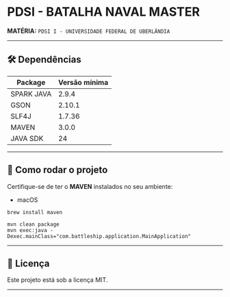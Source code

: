 # PDSI - BATALHA NAVAL MASTER



**MATÉRIA:** `PDSI I - UNIVERSIDADE FEDERAL DE UBERLÂNDIA`

---

## 🛠️ Dependências


| Package   | Versão mínima |
|-----------|------|
| SPARK JAVA | 2.9.4|
| GSON      | 2.10.1|
| SLF4J     | 1.7.36|
| MAVEN     | 3.0.0|
|JAVA SDK | 24 |

---

## 🚀 Como rodar o projeto

Certifique-se de ter o **MAVEN** instalados no seu ambiente:

- macOS

```
brew install maven

mvn clean package
mvn exec:java -Dexec.mainClass="com.battleship.application.MainApplication"
```

---

## 📝 Licença

Este projeto está sob a licença MIT.

---